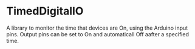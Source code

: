 # TimedDigitalIO
A library to monitor the time that devices are On, using the Arduino input pins. Output pins can be set to On and automaticall Off aafter a specified time.
